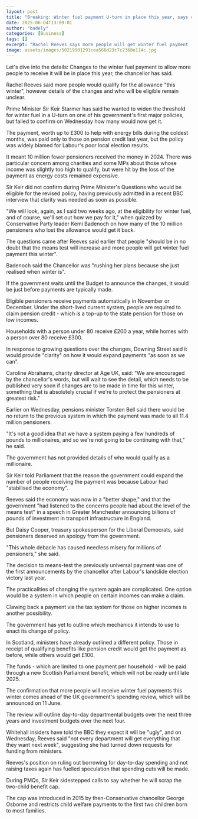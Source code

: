 ```yaml
---
layout: post
title: "Breaking: Winter fuel payment U-turn in place this year, says chancellor"
date: 2025-06-04T13:09:01
author: "badely"
categories: [Business]
tags: []
excerpt: "Rachel Reeves says more people will get winter fuel payment 'this winter', but details over how many will get it remain unclear."
image: assets/images/50219901291cea568d23c7c2368e114c.jpg
---
```


Let's dive into the details: Changes to the winter fuel payment to allow more people to receive it will be in place this year, the chancellor has said.

Rachel Reeves said more people would qualify for the allowance "this winter", however details of the changes and who will be eligible remain unclear.

Prime Minister Sir Keir Starmer has said he wanted to widen the threshold for winter fuel in a U-turn on one of his government's first major policies, but failed to confirm on Wednesday how many would now get it.

The payment, worth up to £300 to help with energy bills during the coldest months, was paid only to those on pension credit last year, but the policy was widely blamed for Labour's poor local election results.

It meant 10 million fewer pensioners received the money in 2024. There was particular concern among charities and some MPs about those whose income was slightly too high to qualify, but were hit by the loss of the payment as energy costs remained expensive.

Sir Keir did not confirm during Prime Minister's Questions who would be eligible for the revised policy, having previously admitted in a recent BBC interview that clarity was needed as soon as possible. 

"We will look, again, as I said two weeks ago, at the eligibility for winter fuel, and of course, we'll set out how we pay for it," when quizzed by Conservative Party leader Kemi Badenoch on how many of the 10 million pensioners who lost the allowance would get it back.

The questions came after Reeves said earlier that people "should be in no doubt that the means test will increase and more people will get winter fuel payment this winter".

Badenoch said the Chancellor was "rushing her plans because she just realised when winter is".

If the government waits until the Budget to announce the changes, it would be just before payments are typically made. 

Eligible pensioners receive payments automatically in November or December. Under the short-lived current system, people are required to claim pension credit - which is a top-up to the state pension for those on low incomes.

Households with a person under 80 receive £200 a year, while homes with a person over 80 receive £300.

In response to growing questions over the changes, Downing Street said it would provide "clarity" on how it would expand payments "as soon as we can".

Caroline Abrahams, charity director at Age UK, said: "We are encouraged by the chancellor's words, but will wait to see the detail, which needs to be published very soon if changes are to be made in time for this winter, something that is absolutely crucial if we're to protect the pensioners at greatest risk."

Earlier on Wednesday, pensions minister Torsten Bell said there would be no return to the previous system in which the payment was made to all 11.4 million pensioners.

"It's not a good idea that we have a system paying a few hundreds of pounds to millionaires, and so we're not going to be continuing with that," he said.

The government has not provided details of who would qualify as a millionaire.

Sir Keir told Parliament that the reason the government could expand the number of people receiving the payment was because Labour had "stabilised the economy".

Reeves said the economy was now in a "better shape," and that the government "had listened to the concerns people had about the level of the means test" in a speech in Greater Manchester announcing billions of pounds of investment in transport infrastructure in England.

But Daisy Cooper, treasury spokesperson for the Liberal Democrats, said pensioners deserved an apology from the government.

"This whole debacle has caused needless misery for millions of pensioners," she said.

The decision to means-test the previously universal payment was one of the first announcements by the chancellor after Labour's landslide election victory last year.

The practicalities of changing the system again are complicated. One option would be a system in which people on certain incomes can make a claim.

Clawing back a payment via the tax system for those on higher incomes is another possibility.

The government has yet to outline which mechanics it intends to use to enact its change of policy.

In Scotland, ministers have already outlined a different policy. Those in receipt of qualifying benefits like pension credit would get the payment as before, while others would get £100.

The funds - which are limited to one payment per household - will be paid through a new Scottish Parliament benefit, which will not be ready until late 2025.

The confirmation that more people will receive winter fuel payments this winter comes ahead of the UK government's spending review, which will be announced on 11 June.

The review will outline day-to-day departmental budgets over the next three years and investment budgets over the next four.

Whitehall insiders have told the BBC they expect it will be "ugly", and on Wednesday, Reeves said "not every department will get everything that they want next week", suggesting she had turned down requests for funding from ministers.

Reeves's position on ruling out borrowing for day-to-day spending and not raising taxes again has fuelled speculation that spending cuts will be made.

During PMQs, Sir Keir sidestepped calls to say whether he will scrap the two-child benefit cap.

The cap was introduced in 2015 by then-Conservative chancellor George Osborne and restricts child welfare payments to the first two children born to most families.

